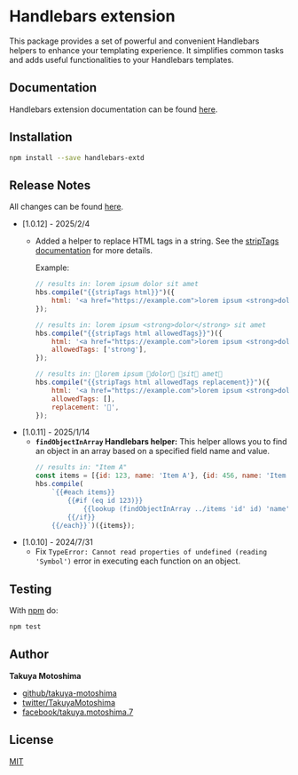 # Handlebars extension

This package provides a set of powerful and convenient Handlebars helpers to enhance your templating experience. 
It simplifies common tasks and adds useful functionalities to your Handlebars templates.

## Documentation
Handlebars extension documentation can be found [here](https://takuya-motoshima.github.io/handlebars-extd/v1/).

## Installation
```bash
npm install --save handlebars-extd
```

## Release Notes
All changes can be found [here](CHANGELOG.md).

- [1.0.12] - 2025/2/4
    - Added a helper to replace HTML tags in a string. See the [stripTags documentation](https://takuya-motoshima.github.io/handlebars-extd/v1/html-helper.html#strip-tags) for more details.

        Example:

        ```js
        // results in: lorem ipsum dolor sit amet
        hbs.compile("{{stripTags html}}")({
            html: '<a href="https://example.com">lorem ipsum <strong>dolor</strong> <em>sit</em> amet</a>',
        });
        
        // results in: lorem ipsum <strong>dolor</strong> sit amet
        hbs.compile("{{stripTags html allowedTags}}")({
            html: '<a href="https://example.com">lorem ipsum <strong>dolor</strong> <em>sit</em> amet</a>',
            allowedTags: ['strong'],
        });
        
        // results in: 🍩lorem ipsum 🍩dolor🍩 🍩sit🍩 amet🍩
        hbs.compile("{{stripTags html allowedTags replacement}}")({
            html: '<a href="https://example.com">lorem ipsum <strong>dolor</strong> <em>sit</em> amet</a>',
            allowedTags: [],
            replacement: '🍩',
        });
        ```
- [1.0.11] - 2025/1/14
    - **`findObjectInArray` Handlebars helper:** This helper allows you to find an object in an array based on a specified field name and value.
        ```js
        // results in: "Item A"
        const items = [{id: 123, name: 'Item A'}, {id: 456, name: 'Item B'}];
        hbs.compile(
            `{{#each items}}
                {{#if (eq id 123)}}
                    {{lookup (findObjectInArray ../items 'id' id) 'name'}}
                {{/if}}
            {{/each}}`)({items});
- [1.0.10] - 2024/7/31
    - Fix `TypeError: Cannot read properties of undefined (reading 'Symbol')` error in executing each function on an object.

## Testing
With [npm](http://npmjs.org) do:

```bash
npm test
```

## Author
**Takuya Motoshima**

* [github/takuya-motoshima](https://github.com/takuya-motoshima)
* [twitter/TakuyaMotoshima](https://twitter.com/TakuyaMotoshima)
* [facebook/takuya.motoshima.7](https://www.facebook.com/takuya.motoshima.7)

## License
[MIT](LICENSE)